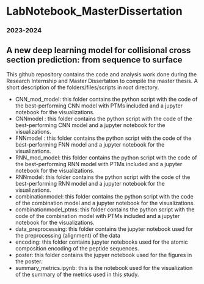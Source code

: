 # LabNotebook_MasterDissertation
### 2023-2024
## A new deep learning model for collisional cross section prediction: from sequence to surface
This github repository contains the code and analysis work done during the Research Internship and Master Dissertation to compile the master thesis. A short description of the folders/files/scripts in root directory.

* CNN_mod_model: this folder contains the python script with the code of the best-performing CNN model with PTMs included and a jupyter notebook for the visualizations.
* CNNmodel : this folder contains the python script with the code of the best-performing CNN model and a jupyter notebook for the visualizations.
* FNNmodel : this folder contains the python script with the code of the best-performing FNN model and a jupyter notebook for the visualizations.
* RNN_mod_model: this folder contains the python script with the code of the best-performing RNN model with PTMs included and a jupyter notebook for the visualizations.
* RNNmodel: this folder contains the python script with the code of the best-performing RNN model and a jupyter notebook for the visualizations.
* combinationmodel: this folder contains the python script with the code of the combination model and a jupyter notebook for the visualizations.
* combinationmodel_ptms: this folder contains the python script with the code of the combination model with PTMs included and a jupyter notebook for the visualizations.
* data_preprocessing: this folder contains the jupyter notebook used for the preprocessing (alignment) of the data
* encoding: this folder contains jupyter notebooks used for the atomic composition encoding of the peptide sequences.
* poster: this folder contains the jupyer notebook used for the figures in the poster.
* summary_metrics.ipynb: this is the notebook used for the visualization of the summary of the metrics used in this study.

